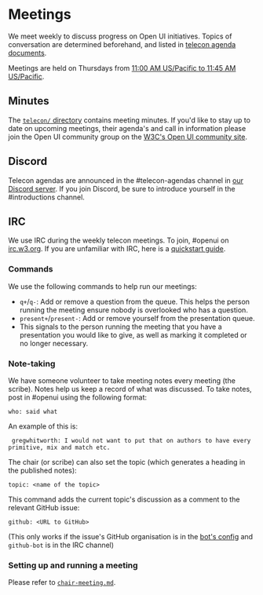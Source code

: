 # Meetings

We meet weekly to discuss progress on Open UI initiatives. Topics of
conversation are determined beforehand, and listed in
[telecon agenda documents](https://github.com/openui/open-ui/tree/main/meetings/telecon).

Meetings are held on Thursdays from [11:00 AM US/Pacific to 11:45 AM US/Pacific](https://www.worldtimebuddy.com/).

## Minutes

The [`telecon/` directory](https://github.com/openui/open-ui/tree/main/meetings/telecon) contains meeting minutes. If you'd like to stay up to date on upcoming
meetings, their agenda's and call in information please join the Open UI community group on the [W3C's Open UI community site](https://www.w3.org/community/open-ui/).

## Discord

Telecon agendas are announced in the #telecon-agendas channel in [our Discord
server](https://discord.com/invite/DEWjhSw). If you join Discord, be sure to introduce
yourself in the #introductions channel.

## IRC

We use IRC during the weekly telecon meetings. To join, #openui on
[irc.w3.org](http://irc.w3.org/). If you are unfamiliar with IRC, here is a
[quickstart guide](https://opensource.com/article/16/6/irc-quickstart-guide).

### Commands

We use the following commands to help run our meetings:

- `q+`/`q-`: Add or remove a question from the queue. This helps the person
running the meeting ensure nobody is overlooked who has a question.
- `present+`/`present-`: Add or remove yourself from the presentation queue.
- This signals to the person running the meeting that you have a presentation
    you would like to give, as well as marking it completed or no longer
    necessary.

### Note-taking

We have someone volunteer to take meeting notes every meeting (the scribe). Notes help us
keep a record of what was discussed. To take notes, post in #openui using the following format:

```
who: said what
```

An example of this is:

```
 gregwhitworth: I would not want to put that on authors to have every primitive, mix and match etc.
```

The chair (or scribe) can also set the topic (which generates a heading in the published notes): 

```
topic: <name of the topic>
```

This command adds the current topic's discussion as a comment to the relevant GitHub issue: 

```
github: <URL to GitHub>
```

(This only works if the issue's GitHub organisation is in the [bot's config](https://github.com/dbaron/wgmeeting-github-ircbot/blob/main/src/config.toml) and `github-bot` is in the IRC channel)

### Setting up and running a meeting

Please refer to [`chair-meeting.md`](https://github.com/openui/open-ui/blob/main/meetings/telecon/chair-meeting.md).
